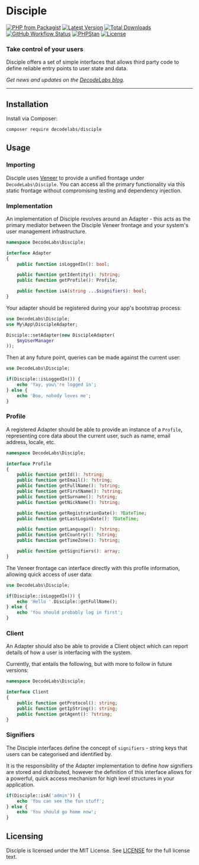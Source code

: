 # Disciple

[![PHP from Packagist](https://img.shields.io/packagist/php-v/decodelabs/disciple?style=flat)](https://packagist.org/packages/decodelabs/disciple)
[![Latest Version](https://img.shields.io/packagist/v/decodelabs/disciple.svg?style=flat)](https://packagist.org/packages/decodelabs/disciple)
[![Total Downloads](https://img.shields.io/packagist/dt/decodelabs/disciple.svg?style=flat)](https://packagist.org/packages/decodelabs/disciple)
[![GitHub Workflow Status](https://img.shields.io/github/workflow/status/decodelabs/disciple/Integrate)](https://github.com/decodelabs/disciple/actions/workflows/integrate.yml)
[![PHPStan](https://img.shields.io/badge/PHPStan-enabled-44CC11.svg?longCache=true&style=flat)](https://github.com/phpstan/phpstan)
[![License](https://img.shields.io/packagist/l/decodelabs/disciple?style=flat)](https://packagist.org/packages/decodelabs/disciple)

### Take control of your users

Disciple offers a set of simple interfaces that allows third party code to define reliable entry points to user state and data.

_Get news and updates on the [DecodeLabs blog](https://blog.decodelabs.com)._

---

## Installation

Install via Composer:

```bash
composer require decodelabs/disciple
```

## Usage

### Importing

Disciple uses [Veneer](https://github.com/decodelabs/veneer) to provide a unified frontage under <code>DecodeLabs\Disciple</code>.
You can access all the primary functionality via this static frontage without compromising testing and dependency injection.


### Implementation

An implementation of Disciple revolves around an Adapter - this acts as the primary mediator between the Disciple Veneer frontage and your system's user management infrastructure.

```php
namespace DecodeLabs\Disciple;

interface Adapter
{
    public function isLoggedIn(): bool;

    public function getIdentity(): ?string;
    public function getProfile(): Profile;

    public function isA(string ...$signifiers): bool;
}
```

Your adapter should be registered during your app's bootstrap process:

```php
use DecodeLabs\Disciple;
use My\App\DiscipleAdapter;

Disciple::setAdapter(new DiscipleAdapter(
    $myUserManager
));
```

Then at any future point, queries can be made against the current user:

```php
use DecodeLabs\Disciple;

if(Disciple::isLoggedIn()) {
    echo 'Yay, you\'re logged in';
} else {
    echo 'Boo, nobody loves me';
}
```


### Profile

A registered Adapter should be able to provide an instance of a <code>Profile</code>, representing core data about the current user, such as name, email address, locale, etc.

```php
namespace DecodeLabs\Disciple;

interface Profile
{
    public function getId(): ?string;
    public function getEmail(): ?string;
    public function getFullName(): ?string;
    public function getFirstName(): ?string;
    public function getSurname(): ?string;
    public function getNickName(): ?string;

    public function getRegistrationDate(): ?DateTime;
    public function getLastLoginDate(): ?DateTime;

    public function getLanguage(): ?string;
    public function getCountry(): ?string;
    public function getTimeZone(): ?string;

    public function getSignifiers(): array;
}
```

The Veneer frontage can interface directly with this profile information, allowing quick access of user data:

```php
use DecodeLabs\Disciple;

if(Disciple::isLoggedIn()) {
    echo 'Hello '.Disciple::getFullName();
} else {
    echo 'You should probably log in first';
}
```


### Client

An Adapter should also be able to provide a Client object which can report details of how a user is interfacing with the system.

Currently, that entails the following, but with more to follow in future versions:

```php
namespace DecodeLabs\Disciple;

interface Client
{
    public function getProtocol(): string;
    public function getIpString(): string;
    public function getAgent(): ?string;
}
```


### Signifiers

The Disciple interfaces define the concept of <code>signifiers</code> - string keys that users can be categorised and identified by.

It is the responsibility of the Adapter implementation to define _how_ signifiers are stored and distributed, however the definition of this interface allows for a powerful, quick access mechanism for high level structures in your application.

```php
if(Disciple::isA('admin')) {
    echo 'You can see the fun stuff';
} else {
    echo 'You should go home now';
}
```



## Licensing
Disciple is licensed under the MIT License. See [LICENSE](./LICENSE) for the full license text.

